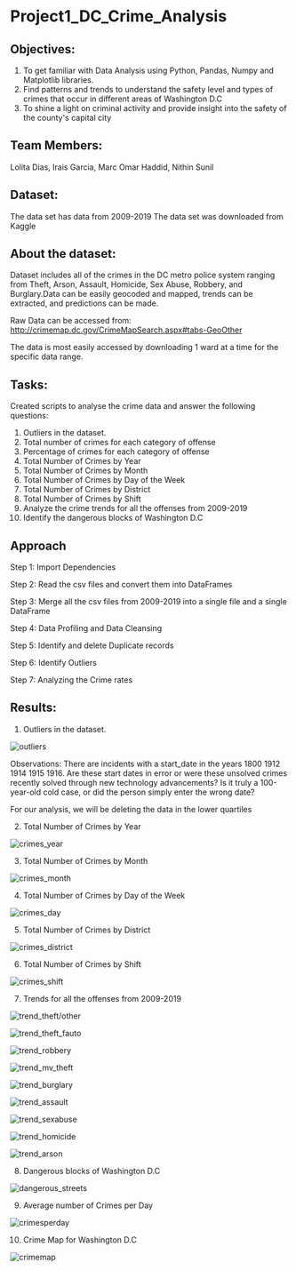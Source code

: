 # Project1_DC_Crime_Analysis

## Objectives:

1. To get familiar with Data Analysis using Python, Pandas, Numpy and Matplotlib libraries.
2. Find patterns and trends to understand the safety level and types of crimes that occur in different areas of Washington D.C
3. To shine a light on criminal activity and provide insight into the safety of the county's capital city

## Team Members:
Lolita Dias, Irais Garcia, Marc Omar Haddid, Nithin Sunil

## Dataset:
The data set has data from 2009-2019
The data set was downloaded from Kaggle

## About the dataset:

Dataset includes all of the crimes in the DC metro police system ranging from Theft, Arson, Assault, Homicide, Sex Abuse, Robbery, and Burglary.Data can be easily geocoded and mapped, trends can be extracted, and predictions can be made.

Raw Data can be accessed from: http://crimemap.dc.gov/CrimeMapSearch.aspx#tabs-GeoOther

The data is most easily accessed by downloading 1 ward at a time for the specific data range.

## Tasks:

Created scripts to analyse the crime data and answer the following questions:

1. Outliers in the dataset.
2. Total number of crimes for each category of offense
3. Percentage of crimes for each category of offense
4. Total Number of Crimes by Year
5. Total Number of Crimes by Month
6. Total Number of Crimes by Day of the Week
7. Total Number of Crimes by District
8. Total Number of Crimes by Shift
9. Analyze the crime trends for all the offenses from 2009-2019
10. Identify the dangerous blocks of Washington D.C

## Approach

Step 1: Import Dependencies

Step 2: Read the csv files and convert them into DataFrames

Step 3: Merge all the csv files from 2009-2019 into a single file and a single DataFrame

Step 4: Data Profiling and Data Cleansing

Step 5: Identify and delete Duplicate records

Step 6: Identify Outliers

Step 7: Analyzing the Crime rates

## Results:
1. Outliers in the dataset.

![outliers](Images/Outliers.png)

Observations: 
There are incidents with a start_date in the years 1800 1912 1914 1915 1916. 
Are these start dates in error or were these unsolved crimes recently solved through new technology advancements?
Is it truly a 100-year-old cold case, or did the person simply enter the wrong date?

For our analysis, we will be deleting the data in the lower quartiles

2. Total Number of Crimes by Year

![crimes_year](Images/crimes_year.png)

3. Total Number of Crimes by Month

![crimes_month](Images/crimes_month.png)

4. Total Number of Crimes by Day of the Week

![crimes_day](Images/crimes_day.png)

5. Total Number of Crimes by District

![crimes_district](Images/crimes_district.png)

6. Total Number of Crimes by Shift

![crimes_shift](Images/crimes_shift.png)

7. Trends for all the offenses from 2009-2019

![trend_theft/other](Images/trend_theft_other.png)

![trend_theft_fauto](Images/trend_theft_auto.png)

![trend_robbery](Images/trend_robbery.png)

![trend_mv_theft](Images/trend_theft_vehicle.png)

![trend_burglary](Images/trend_burglary.png)

![trend_assault](Images/trend_assault.png)

![trend_sexabuse](Images/trend_abuse.png)

![trend_homicide](Images/trend_homicide.png)

![trend_arson](Images/trend_arson.png)

8. Dangerous blocks of Washington D.C

![dangerous_streets](Images/dangerous_streets.png)

9. Average number of Crimes per Day

![crimesperday](Images/avg_crime_day.png)

10. Crime Map for Washington D.C

![crimemap](Images/density.png)






